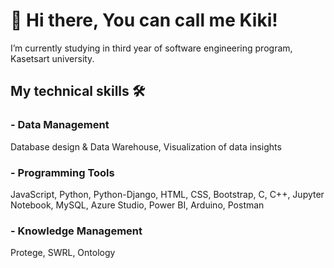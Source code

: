 # 👋 Hi there, You can call me Kiki!

I’m currently studying in third year of software engineering program, Kasetsart university.

## My technical skills 🛠 	

### - Data Management 

Database design & Data Warehouse, Visualization of data insights

### - Programming Tools 

JavaScript, Python, Python-Django, HTML, CSS, Bootstrap, C, C++, Jupyter Notebook, MySQL, Azure Studio, Power BI, Arduino, Postman

### - Knowledge Management 

Protege, SWRL, Ontology
